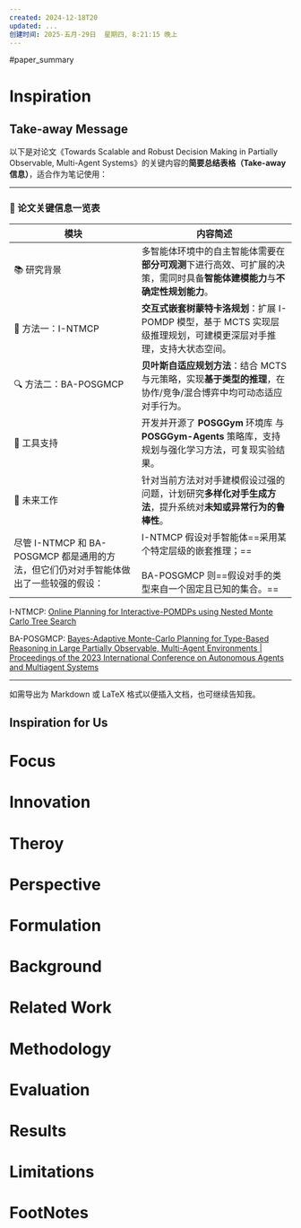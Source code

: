 ```yaml
---
created: 2024-12-18T20
updated: ...
创建时间: 2025-五月-29日  星期四, 8:21:15 晚上
---
```

#paper_summary 

# Inspiration
## Take-away Message
以下是对论文《Towards Scalable and Robust Decision Making in Partially Observable, Multi-Agent Systems》的关键内容的**简要总结表格（Take-away 信息）**，适合作为笔记使用：

---

### 📌 论文关键信息一览表

| 模块                                                    | 内容简述                                                                          |
| ----------------------------------------------------- | ----------------------------------------------------------------------------- |
| 📚 研究背景                                               | 多智能体环境中的自主智能体需要在**部分可观测**下进行高效、可扩展的决策，需同时具备**智能体建模能力**与**不确定性规划能力**。          |
| 🧠 方法一：I-NTMCP                                        | **交互式嵌套树蒙特卡洛规划**：扩展 I-POMDP 模型，基于 MCTS 实现层级推理规划，可建模更深层对手推理，支持大状态空间。           |
| 🔍 方法二：BA-POSGMCP                                     | **贝叶斯自适应规划方法**：结合 MCTS 与元策略，实现**基于类型的推理**，在协作/竞争/混合博弈中均可动态适应对手行为。             |
| 🧰 工具支持                                               | 开发并开源了 **POSGGym** 环境库 与 **POSGGym-Agents** 策略库，支持规划与强化学习方法，可复现实验结果。          |
| 🔮 未来工作                                               | 针对当前方法对对手建模假设过强的问题，计划研究**多样化对手生成方法**，提升系统对**未知或异常行为的鲁棒性**。                    |
| 尽管 I-NTMCP 和 BA-POSGMCP 都是通用的方法，但它们仍对对手智能体做出了一些较强的假设： | I-NTMCP 假设对手智能体==采用某个特定层级的嵌套推理；==<br><br>BA-POSGMCP 则==假设对手的类型来自一个固定且已知的集合。== |


I-NTMCP: [Online Planning for Interactive-POMDPs using Nested Monte Carlo Tree Search ](https://ieeexplore.ieee.org/abstract/document/9981713)

BA-POSGMCP: [Bayes-Adaptive Monte-Carlo Planning for Type-Based Reasoning in Large Partially Observable, Multi-Agent Environments \| Proceedings of the 2023 International Conference on Autonomous Agents and Multiagent Systems](https://dl.acm.org/doi/abs/10.5555/3545946.3598932)


---

如需导出为 Markdown 或 LaTeX 格式以便插入文档，也可继续告知我。

## Inspiration for Us
# Focus
# Innovation
# Theroy
# Perspective
# Formulation
# Background
# Related Work
# Methodology
# Evaluation
# Results
# Limitations
# FootNotes

